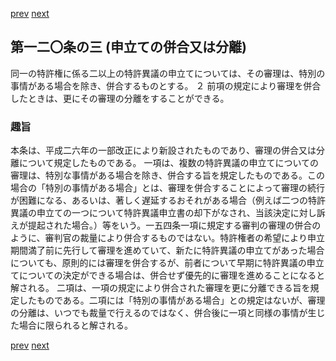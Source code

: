 [prev](/specific\markdowns\特許法\173_Mp-Ch_5-At_120_2.md)
[next](/specific\markdowns\特許法\175_Mp-Ch_5-At_120_4.md)
## 第一二〇条の三 (申立ての併合又は分離)
同一の特許権に係る二以上の特許異議の申立てについては、その審理は、特別の事情がある場合を除き、併合するものとする。
２ 前項の規定により審理を併合したときは、更にその審理の分離をすることができる。

### 趣旨
本条は、平成二六年の一部改正により新設されたものであり、審理の併合又は分離について規定したものである。
一項は、複数の特許異議の申立てについての審理は、特別な事情がある場合を除き、併合する旨を規定したものである。この場合の「特別の事情がある場合」とは、審理を併合することによって審理の続行が困難になる、あるいは、著しく遅延するおそれがある場合（例えば二つの特許異議の申立ての一つについて特許異議申立書の却下がなされ、当該決定に対し訴えが提起された場合。）等をいう。一五四条一項に規定する審判の審理の併合のように、審判官の裁量により併合するものではない。特許権者の希望により申立期間満了前に先行して審理を進めていて、新たに特許異議の申立てがあった場合についても、原則的には審理を併合するが、前者について早期に特許異議の申立てについての決定ができる場合は、併合せず優先的に審理を進めることになると解される。
二項は、一項の規定により併合された審理を更に分離できる旨を規定したものである。二項には「特別の事情がある場合」との規定はないが、審理の分離は、いつでも裁量で行えるのではなく、併合後に一項と同様の事情が生じた場合に限られると解される。

[prev](/specific\markdowns\特許法\173_Mp-Ch_5-At_120_2.md)
[next](/specific\markdowns\特許法\175_Mp-Ch_5-At_120_4.md)